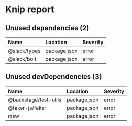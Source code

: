 # Knip report

## Unused dependencies (2)

| Name         | Location     | Severity |
| :----------- | :----------- | :------- |
| @slack/types | package.json | error    |
| @slack/bolt  | package.json | error    |

## Unused devDependencies (3)

| Name                  | Location     | Severity |
| :-------------------- | :----------- | :------- |
| @backstage/test-utils | package.json | error    |
| @faker-js/faker       | package.json | error    |
| msw                   | package.json | error    |

